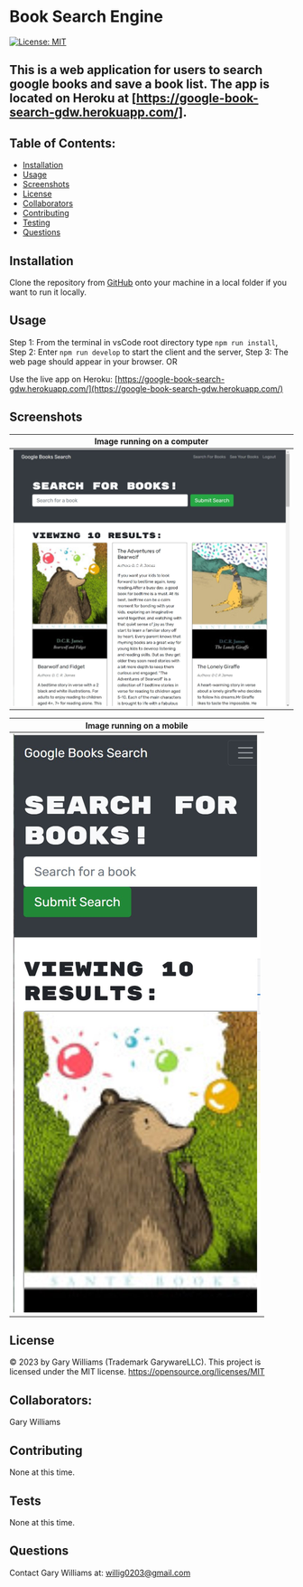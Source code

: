 # Book Search Engine

[![License: MIT](https://img.shields.io/badge/License-MIT-yellow.svg)](https://opensource.org/licenses/MIT)

## This is a web application for users to search google books and save a book list. The app is located on Heroku at [https://google-book-search-gdw.herokuapp.com/].

## Table of Contents:

- [Installation](#installation)
- [Usage](#usage)
- [Screenshots](#screenshots)
- [License](#license)
- [Collaborators](#collaborators)
- [Contributing](#contributing)
- [Testing](#tests)
- [Questions](#questions)

## Installation

Clone the repository from [GitHub](https://github.com/willig0203/solid-broccoli) onto your machine in a local folder if you want to run it locally.

## Usage

Step 1: From the terminal in vsCode root directory type `npm run install`,
Step 2: Enter `npm run develop` to start the client and the server,
Step 3: The web page should appear in your browser.
OR

Use the live app on Heroku: [https://google-book-search-gdw.herokuapp.com/](https://google-book-search-gdw.herokuapp.com/)

## Screenshots

|            <b>Image running on a computer</b>            |
| :------------------------------------------------------: |
| ![space-1.jpg](./client/public/images/Screenshotweb.jpg) |

|              <b>Image running on a mobile</b>               |
| :---------------------------------------------------------: |
| ![space-2.jpg](./client/public/images/Screenshotmobile.jpg) |

## License

&copy; 2023 by Gary Williams (Trademark GarywareLLC).
This project is licensed under the MIT license.
https://opensource.org/licenses/MIT

## Collaborators:

Gary Williams

## Contributing

None at this time.

## Tests

None at this time.

## Questions

Contact Gary Williams at: [willig0203@gmail.com](mailto:willig0203@gmail.com)
